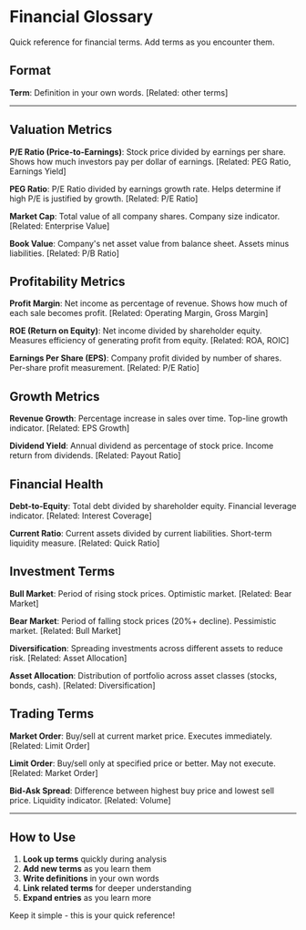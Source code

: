 # Financial Glossary

Quick reference for financial terms. Add terms as you encounter them.

## Format

**Term**: Definition in your own words. [Related: other terms]

---

## Valuation Metrics

**P/E Ratio (Price-to-Earnings)**: Stock price divided by earnings per share. Shows how much investors pay per dollar of earnings. [Related: PEG Ratio, Earnings Yield]

**PEG Ratio**: P/E Ratio divided by earnings growth rate. Helps determine if high P/E is justified by growth. [Related: P/E Ratio]

**Market Cap**: Total value of all company shares. Company size indicator. [Related: Enterprise Value]

**Book Value**: Company's net asset value from balance sheet. Assets minus liabilities. [Related: P/B Ratio]

## Profitability Metrics

**Profit Margin**: Net income as percentage of revenue. Shows how much of each sale becomes profit. [Related: Operating Margin, Gross Margin]

**ROE (Return on Equity)**: Net income divided by shareholder equity. Measures efficiency of generating profit from equity. [Related: ROA, ROIC]

**Earnings Per Share (EPS)**: Company profit divided by number of shares. Per-share profit measurement. [Related: P/E Ratio]

## Growth Metrics

**Revenue Growth**: Percentage increase in sales over time. Top-line growth indicator. [Related: EPS Growth]

**Dividend Yield**: Annual dividend as percentage of stock price. Income return from dividends. [Related: Payout Ratio]

## Financial Health

**Debt-to-Equity**: Total debt divided by shareholder equity. Financial leverage indicator. [Related: Interest Coverage]

**Current Ratio**: Current assets divided by current liabilities. Short-term liquidity measure. [Related: Quick Ratio]

## Investment Terms

**Bull Market**: Period of rising stock prices. Optimistic market. [Related: Bear Market]

**Bear Market**: Period of falling stock prices (20%+ decline). Pessimistic market. [Related: Bull Market]

**Diversification**: Spreading investments across different assets to reduce risk. [Related: Asset Allocation]

**Asset Allocation**: Distribution of portfolio across asset classes (stocks, bonds, cash). [Related: Diversification]

## Trading Terms

**Market Order**: Buy/sell at current market price. Executes immediately. [Related: Limit Order]

**Limit Order**: Buy/sell only at specified price or better. May not execute. [Related: Market Order]

**Bid-Ask Spread**: Difference between highest buy price and lowest sell price. Liquidity indicator. [Related: Volume]

---

## How to Use

1. **Look up terms** quickly during analysis
2. **Add new terms** as you learn them
3. **Write definitions** in your own words
4. **Link related terms** for deeper understanding
5. **Expand entries** as you learn more

Keep it simple - this is your quick reference!
